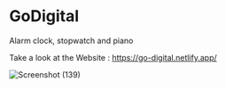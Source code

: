 
# GoDigital
Alarm clock, stopwatch and piano

Take a look at the Website : https://go-digital.netlify.app/

![Screenshot (139)](https://user-images.githubusercontent.com/83122148/130053498-d6442d75-816e-4eff-ba21-d472a2570c20.png)
